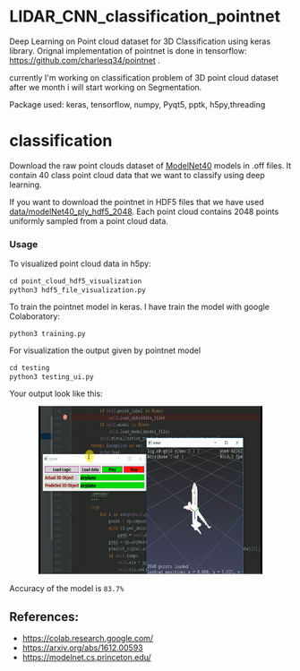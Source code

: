 # LIDAR_CNN_classification_pointnet
Deep Learning on Point cloud dataset for 3D Classification using keras library.
Orignal implementation of pointnet is done in tensorflow: https://github.com/charlesq34/pointnet .

currently I'm working on classification problem of 3D point cloud dataset after we month i will start working on Segmentation. 

Package used: keras, tensorflow, numpy, Pyqt5, pptk, h5py,threading

# classification
Download the raw point clouds dataset of <a href="http://modelnet.cs.princeton.edu/ModelNet40.zip" target="_blank">ModelNet40</a> models in .off files. It contain 40 class point cloud data that we want to classify using deep learning.
  
If you want to download the pointnet in HDF5 files that we have used <a href="https://shapenet.cs.stanford.edu/media/modelnet40_ply_hdf5_2048.zip" target="_blank">data/modelNet40_ply_hdf5_2048</a>. Each point cloud contains 2048 points uniformly sampled from a point cloud data.

### Usage
To visualized point cloud data in h5py:

    cd point_cloud_hdf5_visualization
    python3 hdf5_file_visualization.py
   
To train the pointnet model in keras. I have train the model with google Colaboratory:

    python3 training.py
   
For visualization the output given by pointnet model

    cd testing
    python3 testing_ui.py
    
Your output look like this:

</p>

<div align="center"><img src ="https://github.com/Praveendhouchak94/LIDAR_CNN_classification_pointnet/blob/master/temp/output.png"  width="400" height="300" /></div>

Accuracy of the model is `83.7%`

## References:

* https://colab.research.google.com/
* https://arxiv.org/abs/1612.00593
* https://modelnet.cs.princeton.edu/
